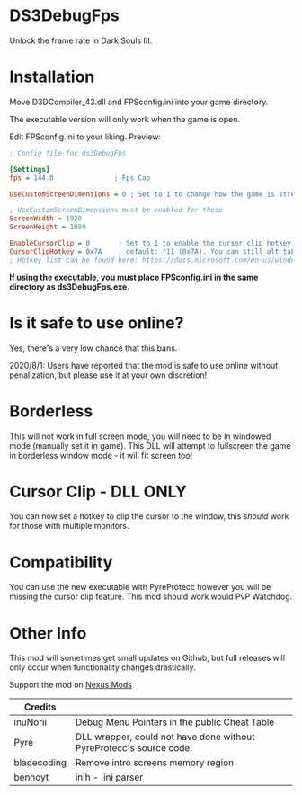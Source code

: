 # DS3DebugFps
Unlock the frame rate in Dark Souls III. 

# Installation
Move D3DCompiler_43.dll and FPSconfig.ini into your game directory.

The executable version will only work when the game is open.

Edit FPSconfig.ini to your liking.
Preview:
```ini
; Config file for ds3DebugFps

[Settings]
fps = 144.0	              ; Fps Cap

UseCustomScreenDimensions = 0 ; Set to 1 to change how the game is stretched, by default it will stretch the game to fit screen (optimal)

; UseCustomScreenDimensions must be enabled for these
ScreenWidth = 1920           
ScreenHeight = 1080

EnableCursorClip = 0       ; Set to 1 to enable the cursor clip hotkey, used to keep the mouse locked in the window
CursorClipHotkey = 0x7A    ; default: f11 (0x7A). You can still alt tab out of the window. This value is in hex.
; Hotkey list can be found here: https://docs.microsoft.com/en-us/windows/win32/inputdev/virtual-key-codes

```
**If using the executable, you must place FPSconfig.ini in the same directory as ds3DebugFps.exe.**

# Is it safe to use online?
Yes, there's a very low chance that this bans.

2020/8/1: Users have reported that the mod is safe to use online without penalization, but please use it at your own discretion!

# Borderless
This will not work in full screen mode, you will need to be in windowed mode (manually set it in game). This DLL will attempt to fullscreen the game in borderless window mode - it will fit screen too!

# Cursor Clip - DLL ONLY
You can now set a hotkey to clip the cursor to the window, this *should* work for those with multiple monitors. 

# Compatibility
You can use the new executable with PyreProtecc however you will be missing the cursor clip feature.
This mod should work would PvP Watchdog.

# Other Info
This mod will sometimes get small updates on Github, but full releases will only occur when functionality changes drastically.

Support the mod on [Nexus Mods](https://www.nexusmods.com/darksouls3/mods/614?tab=description)


| Credits  |                                                                       | 
|----------|-----------------------------------------------------------------------|
| inuNorii    | Debug Menu Pointers in the public Cheat Table                      | 
| Pyre        | DLL wrapper, could not have done without PyreProtecc's source code.|
| bladecoding | Remove intro screens memory region                                 |
| benhoyt     | inih - .ini parser                                                 |
